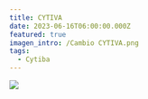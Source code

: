 ```yaml
---
title: CYTIVA
date: 2023-06-16T06:00:00.000Z
featured: true
imagen_intro: /Cambio CYTIVA.png
tags:
  - Cytiba
---
```


![](</Cambio CYTIVA.png>)
